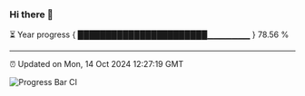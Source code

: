 ### Hi there 👋

⏳ Year progress { ███████████████████████▁▁▁▁▁▁▁ } 78.56 %

---

⏰ Updated on Mon, 14 Oct 2024 12:27:19 GMT

![Progress Bar CI](https://github.com/liununu/liununu/workflows/Progress%20Bar%20CI/badge.svg)
